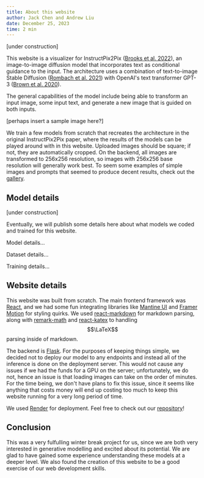 ```yaml
---
title: About this website
author: Jack Chen and Andrew Liu
date: December 25, 2023
time: 2 min
---
```


[under construction]

This website is a visualizer for InstructPix2Pix ([Brooks et al. 2022](https://arxiv.org/abs/2211.09800)), an image-to-image diffusion model that incorporates text as conditional guidance to the input. The architecture uses a combination of text-to-image Stable Diffusion ([Rombach et al. 2021](https://arxiv.org/abs/2112.10752)) with OpenAI's text transformer GPT-3 ([Brown et al. 2020](https://arxiv.org/abs/2005.14165)).

The general capabilities of the model include being able to transform an input image, some input text, and generate a new image that is guided on both inputs.

[perhaps insert a sample image here?]

We train a few models from scratch that recreates the architecture in the original InstructPix2Pix paper, where the results of the models can be played around with in this website. Uploaded images should be square; if not, they are automatically cropped. On the backend, all images are transformed to 256x256 resolution, so images with 256x256 base resolution will generally work best. To seem some examples of simple images and prompts that seemed to produce decent results, check out the [gallery](/gallery).

## Model details

[under construction]

Eventually, we will publish some details here about what models we coded and trained for this website.

Model details...

Dataset details...

Training details...

## Website details

This website was built from scratch. The main frontend framework was [React](https://react.dev/), and we had some fun integrating libraries like [Mantine UI](https://mantine.dev/) and [Framer Motion](https://www.framer.com/motion/) for styling quirks. We used [react-markdown](https://github.com/remarkjs/react-markdown) for markdown parsing, along with [remark-math](https://www.npmjs.com/package/remark-math) and [react-katex](https://www.npmjs.com/package/react-katex) to handling $$\LaTeX$$ parsing inside of markdown.

The backend is [Flask](https://flask.palletsprojects.com/en/3.0.x/). For the purposes of keeping things simple, we decided not to deploy our model to any endpoints and instead all of the inference is done on the deployment server. This would not cause any issues if we had the funds for a GPU on the server; unfortunately, we do not, hence an issue is that loading images can take on the order of minutes. For the time being, we don't have plans to fix this issue, since it seems like anything that costs money will end up costing too much to keep this website running for a very long period of time.

We used [Render](https://render.com/) for deployment. Feel free to check out our [repository](https://github.com/azliu0/image-to-image-translation)!

## Conclusion

This was a very fulfulling winter break project for us, since we are both very interested in generative modelling and excited about its potential. We are glad to have gained some experience understanding these models at a deeper level. We also found the creation of this website to be a good exercise of our web development skills.